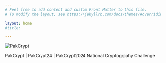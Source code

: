 ```yaml
---
# Feel free to add content and custom Front Matter to this file.
# To modify the layout, see https://jekyllrb.com/docs/themes/#overriding-theme-defaults

layout: home
#title: 

---
```


![PakCrypt](.{{site.baseurl}}/assets/images/landing26.png)

PakCrypt | PakCrypt24 | PakCrypt2024
National Cryptogrpahy Challenge






